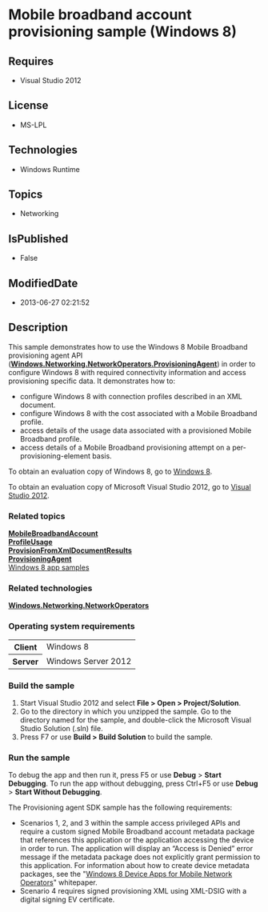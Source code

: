 # Mobile broadband account provisioning sample (Windows 8)
## Requires
* Visual Studio 2012
## License
* MS-LPL
## Technologies
* Windows Runtime
## Topics
* Networking
## IsPublished
* False
## ModifiedDate
* 2013-06-27 02:21:52
## Description

<div id="mainSection">
<p>This sample demonstrates how to use the Windows&nbsp;8 Mobile Broadband provisioning agent API (<a href="http://msdn.microsoft.com/library/windows/apps/br207397"><b>Windows.Networking.NetworkOperators.ProvisioningAgent</b></a>) in order to configure Windows&nbsp;8
 with required connectivity information and access provisioning specific data. It demonstrates how to:
</p>
<ul>
<li>configure Windows&nbsp;8 with connection profiles described in an XML document. </li><li>configure Windows&nbsp;8 with the cost associated with a Mobile Broadband profile.
</li><li>access details of the usage data associated with a provisioned Mobile Broadband profile.
</li><li>access details of a Mobile Broadband provisioning attempt on a per-provisioning-element basis.
</li></ul>
<p></p>
<p>To obtain an evaluation copy of Windows&nbsp;8, go to <a href="http://go.microsoft.com/fwlink/p/?linkid=241655">
Windows&nbsp;8</a>.</p>
<p>To obtain an evaluation copy of Microsoft Visual Studio&nbsp;2012, go to <a href="http://go.microsoft.com/fwlink/p/?linkid=241656">
Visual Studio&nbsp;2012</a>.</p>
<h3><a id="related_topics"></a>Related topics</h3>
<dl><dt><a href="http://msdn.microsoft.com/library/windows/apps/br207353"><b>MobileBroadbandAccount</b></a>
</dt><dt><a href="http://msdn.microsoft.com/library/windows/apps/br207384"><b>ProfileUsage</b></a>
</dt><dt><a href="http://msdn.microsoft.com/library/windows/apps/br212046"><b>ProvisionFromXmlDocumentResults</b></a>
</dt><dt><a href="http://msdn.microsoft.com/library/windows/apps/br207397"><b>ProvisioningAgent</b></a>
</dt><dt><a href="http://go.microsoft.com/fwlink/p/?LinkID=227694">Windows 8 app samples</a>
</dt></dl>
<h3>Related technologies</h3>
<a href="http://msdn.microsoft.com/library/windows/apps/br241148"><b>Windows.Networking.NetworkOperators</b></a>
<h3>Operating system requirements</h3>
<table>
<tbody>
<tr>
<th>Client</th>
<td><dt>Windows&nbsp;8 </dt></td>
</tr>
<tr>
<th>Server</th>
<td><dt>Windows Server&nbsp;2012 </dt></td>
</tr>
</tbody>
</table>
<h3>Build the sample</h3>
<ol>
<li>Start Visual Studio&nbsp;2012 and select <b>File &gt; Open &gt; Project/Solution</b>.
</li><li>Go to the directory in which you unzipped the sample. Go to the directory named for the sample, and double-click the Microsoft Visual Studio Solution (.sln) file.
</li><li>Press F7 or use <b>Build &gt; Build Solution</b> to build the sample. </li></ol>
<h3>Run the sample</h3>
<p>To debug the app and then run it, press F5 or use <b>Debug</b> &gt; <b>Start Debugging</b>. To run the app without debugging, press Ctrl&#43;F5 or use
<b>Debug</b> &gt; <b>Start Without Debugging</b>.</p>
<p>The Provisioning agent SDK sample has the following requirements: </p>
<ul>
<li>Scenarios 1, 2, and 3 within the sample access privileged APIs and require a custom signed Mobile Broadband account metadata package that references this application or the application accessing the device in order to run. The application will display an
 “Access is Denied” error message if the metadata package does not explicitly grant permission to this application. For information about how to create device metadata packages, see the &quot;<a href="http://go.microsoft.com/fwlink/p/?LinkId=242581">Windows 8 Device
 Apps for Mobile Network Operators</a>&quot; whitepaper. </li><li>Scenario 4 requires signed provisioning XML using XML-DSIG with a digital signing EV certificate.
</li></ul>
<p></p>
</div>
